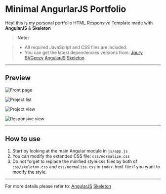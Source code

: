 Minimal AngurlarJS Portfolio
===================

Hey! this is my personal portfolio HTML Responsive Template made with **AngularJS** & **Skeleton**

> **Note:**

> - All required JavaScript and CSS files are included.
> - You can get the latest dependencies versions from:
> [Jqury](https://jquery.com/)
> [SVGeezy](http://benhowdle.im/svgeezy/)
> [AngularJS](https://angularjs.org/)
> [Skeleton](http://getskeleton.com/)


----------


Preview
-------------
![Front page](http://i.imgur.com/5nkVUpA.png)

![Project list](http://i.imgur.com/Na1z5uB.png)

![Project view](http://i.imgur.com/9Jf506s.png)

![Responsive view](http://i.imgur.com/O3FxvEH.png)

----------


How to use
-------------------

 1. Start by looking at the main Angular module in `js/app.js`
 2. You can modify the extended CSS file: `css/normalize.css`
 3. Do not forget to replace the minified style.css files by both of `css/skeleton.css` and `css/normalize.css` in `index.html` file if you want to modify the style.

 ----------
For more details please refer to:
[AngularJS](https://angularjs.org/)
[Skeleton](http://getskeleton.com/)


